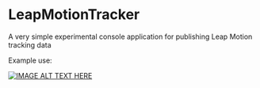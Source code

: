 # LeapMotionTracker

A very simple experimental console application for publishing Leap Motion tracking data

Example use:

[![IMAGE ALT TEXT HERE](https://img.youtube.com/vi/XQNM-JmyYfI/0.jpg)](https://www.youtube.com/watch?v=XQNM-JmyYfI)
